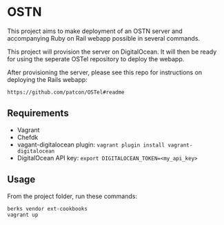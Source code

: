 # OSTN

This project aims to make deployment of an OSTN server and accompanying
Ruby on Rail webapp possible in several commands.

This project will provision the server on DigitalOcean. It will then be
ready for using the seperate OSTel repository to deploy the webapp.

After provisioning the server, please see this repo for instructions on
deploying the Rails webapp:

    https://github.com/patcon/OSTel#readme

## Requirements

- Vagrant
- Chefdk
- vagant-digitalocean plugin: `vagrant plugin install vagrant-digitalocean`
- DigitalOcean API key: `export DIGITALOCEAN_TOKEN=<my_api_key>`

## Usage

From the project folder, run these commands:

```
berks vendor ext-cookbooks
vagrant up
```
